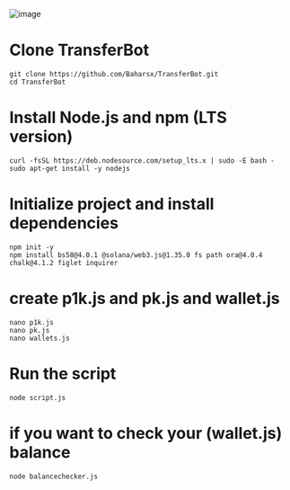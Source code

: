 ![image](https://github.com/user-attachments/assets/36310477-54e6-49ad-8761-636e4cc43b11)

# Clone TransferBot
```
git clone https://github.com/Baharsx/TransferBot.git
cd TransferBot
```

# Install Node.js and npm (LTS version)
```
curl -fsSL https://deb.nodesource.com/setup_lts.x | sudo -E bash -
sudo apt-get install -y nodejs
```
# Initialize project and install dependencies
```
npm init -y
npm install bs58@4.0.1 @solana/web3.js@1.35.0 fs path ora@4.0.4 chalk@4.1.2 figlet inquirer
```
# create p1k.js and pk.js and wallet.js
```
nano p1k.js 
nano pk.js
nano wallets.js
```

# Run the script
```
node script.js
```
# if you want to check your (wallet.js) balance
```
node balancechecker.js
```
